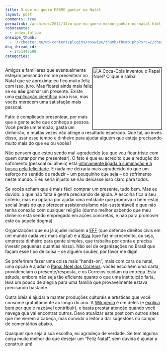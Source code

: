 ```yaml
---
title: O que eu quero MESMO ganhar no Natal
layout: post
comments: true
permalink: /archives/2011/11/o-que-eu-quero-mesmo-ganhar-no-natal.html
robotsmeta:
  - index,follow
onswipe_thumb:
  - '//chester.me/wp-content/plugins/onswipe/thumb/thumb.php?src=//chester.me/wp-content/uploads/2011/11/papai_noel_coca_cola.jpg&amp;w=600&amp;h=800&amp;zc=1&amp;q=75&amp;f=0'
dsq_thread_id:
  - 1751447599
categories:
---
```

[<img src="//chester.me/wp-content/uploads/2011/11/papai_noel_coca_cola.jpg" alt="A Coca-Cola inventou o Papai Noel? Clique e saiba!" title="A Coca-Cola inventou o Papai Noel? Clique e saiba!" width="221" height="199" style="float:right; border:1px solid black" />][1]Amigos e familiares que eventualmente estejam pensando em me presentear no Natal que se aproxima: eu fico muito feliz com isso, juro. Mas ficarei ainda mais feliz se eu **não** ganhar um presente. Existe uma [explicação científica][2] para isso, mas vocês merecem uma satisfação mais pessoal.

Fato: é complicado presentear, por mais que a gente ache que conheça a pessoa. Você perde um tempão, gasta um dinheirão, e muitas vezes não atinge o resultado esperado. Que tal, ao invés disso, usar esse tempo e dinheiro para ajudar alguém que esteja precisando muito mais do que eu ou vocês?

Não pensem que estou sendo mal-agradecido (ou que vou ficar triste com quem optar por me presentear). O fato é que eu acredito que a redução do sofrimento (pessoal ou alheio) está [intimamente ligada à iluminação e à busca pela felicidade][3]. E nada me deixaria mais agradecido do que um esforço no sentido de reduzir &#8211; um pouquinho que seja &#8211; do sofrimento neste mundo. E eu seria injusto se não deixasse isso claro para todos.

Se vocês acham que é mais fácil comprar um presente, tudo bem. Mas eu duvido: o que não falta é gente precisando de ajuda. A escolha fica a seu critério, mas eu optaria por ajudar uma entidade que promova o bem-estar social (mais do que oferecer assistencialismo não-sustentável) e que não tenha conexão com qualquer religião (durmo melhor sabendo que meu dinheiro está sendo empregado em ações concretas, e não para promover este ou aquele dogma).

Organizações que eu já ajudei incluem a [EFF][4] (que defende direitos civis em um mundo cada vez mais digital) e a [Kiva][5] (que faz microcrédito, ou seja, empresta dinheiro para gente simples, que trabalha por conta e precisa investir pequenas quantias nisso). Não sei de organizações no Brasil que façam esse tipo de coisa &#8211; se alguém souber, por favor me diga!

Se preferirem fazer uma coisa mais &#8220;hands-on&#8221;, mais com cara de natal, uma opção é ajudar o [Papai Noel dos Correios][6]: vocês escolhem uma carta, providenciam o presente/resposta, e os Correios cuidam da entrega. Esta atitude, embora não seja tão eficiente quanto o que uma instituição faria, leva um pouco de alegria para uma família que provavelmente estava precisando bastante.

Outra idéia é ajudar a manter produções culturais e artísticas que você consome gratuitamente ao longo do ano. A [Wikipedia][7] é um deles (e [explica bem][8] por que é razoável contribuir), e basta prestar atenção quando você navega que vai encontrar outros. Devo atualizar este post com outros sites que me vierem à cabeça, mas convido o leitor a dar sugestões no campo de comentários abaixo.

Qualquer que seja a sua escolha, eu agradeço de verdade. Se tem alguma coisa muito melhor do que desejar um &#8220;Feliz Natal&#8221;, sem dúvida é ajudar a construir um!

 [1]: http://willyrenan.wordpress.com/2009/12/24/papai-noel-foi-inventado-pela-coca-cola-mito-ou-realidade/
 [2]: //chester.me/archives/2010/12/scroogenomics-a-economia-dos-presentes.html
 [3]: http://mude.nu/mente/budismo-busca-felicidade-contra-sofrimento/
 [4]: https://www.eff.org/
 [5]: //chester.me/archives/2008/09/kiva.html
 [6]: //chester.me/archives/2006/12/papai_noel_dos_correios.html
 [7]: http://en.wikipedia.org/wiki/Main_Page
 [8]: http://wikimediafoundation.org/w/index.php?title=WMFJA085/pt&#038;utm_source=donate&#038;utm_medium=sidebar&#038;utm_campaign=20101204SB002&#038;language=pt&#038;uselang=pt&#038;country=BR&#038;referrer=http%3A%2F%2Fpt.wikipedia.org%2Fwiki%2FWikip%25C3%25A9dia%3AP%25C3%25A1gina_principal
